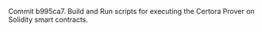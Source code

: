 Commit b995ca7.                    Build and Run scripts for executing the Certora Prover on Solidity smart contracts.
